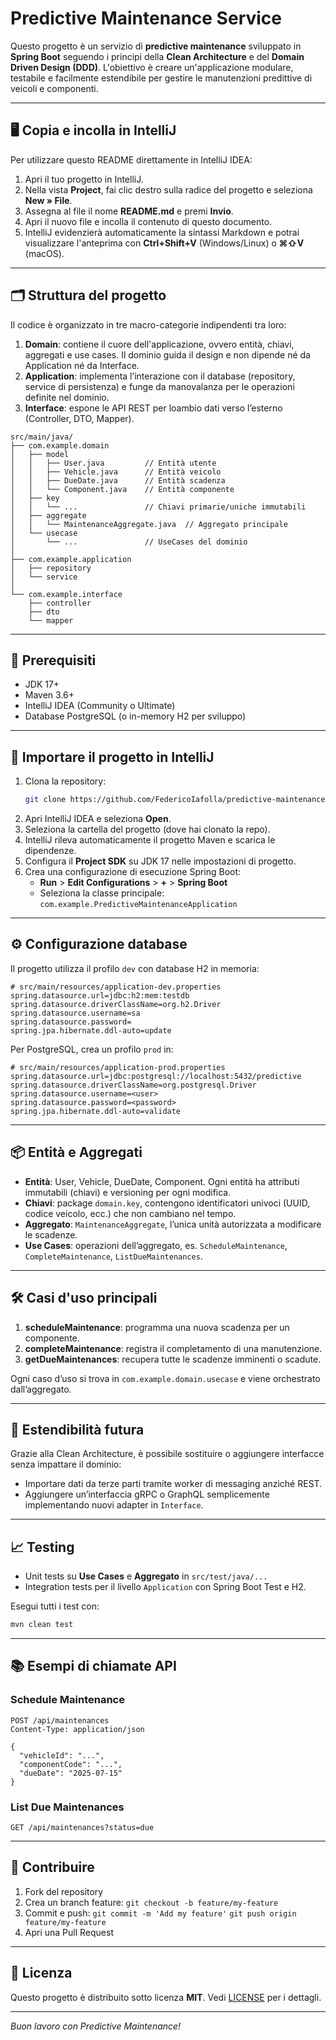 # Predictive Maintenance Service

Questo progetto è un servizio di **predictive maintenance** sviluppato in **Spring Boot** seguendo i principi della **Clean Architecture** e del **Domain Driven Design (DDD)**. L'obiettivo è creare un'applicazione modulare, testabile e facilmente estendibile per gestire le manutenzioni predittive di veicoli e componenti.

---

## 🖥️ Copia e incolla in IntelliJ

Per utilizzare questo README direttamente in IntelliJ IDEA:

1. Apri il tuo progetto in IntelliJ.
2. Nella vista **Project**, fai clic destro sulla radice del progetto e seleziona **New » File**.
3. Assegna al file il nome **README.md** e premi **Invio**.
4. Apri il nuovo file e incolla il contenuto di questo documento.
5. IntelliJ evidenzierà automaticamente la sintassi Markdown e potrai visualizzare l'anteprima con **Ctrl+Shift+V** (Windows/Linux) o **⌘⇧V** (macOS).

---

## 🗂️ Struttura del progetto

Il codice è organizzato in tre macro-categorie indipendenti tra loro:

1. **Domain**: contiene il cuore dell'applicazione, ovvero entità, chiavi, aggregati e use cases. Il dominio guida il design e non dipende né da Application né da Interface.
2. **Application**: implementa l’interazione con il database (repository, service di persistenza) e funge da manovalanza per le operazioni definite nel dominio.
3. **Interface**: espone le API REST per loambio dati verso l’esterno (Controller, DTO, Mapper).

```
src/main/java/
├── com.example.domain
│   ├── model
│   │   ├── User.java         // Entità utente
│   │   ├── Vehicle.java      // Entità veicolo
│   │   ├── DueDate.java      // Entità scadenza
│   │   └── Component.java    // Entità componente
│   ├── key
│   │   └── ...               // Chiavi primarie/uniche immutabili
│   ├── aggregate
│   │   └── MaintenanceAggregate.java  // Aggregato principale
│   └── usecase
│       └── ...               // UseCases del dominio
│
├── com.example.application
│   ├── repository
│   └── service
│
└── com.example.interface
    ├── controller
    ├── dto
    └── mapper
```

---

## 🔧 Prerequisiti

- JDK 17+
- Maven 3.6+
- IntelliJ IDEA (Community o Ultimate)
- Database PostgreSQL (o in-memory H2 per sviluppo)

---

## 🚀 Importare il progetto in IntelliJ

1. Clona la repository:
   ```bash
   git clone https://github.com/FedericoIafolla/predictive-maintenance.git
   ```
2. Apri IntelliJ IDEA e seleziona **Open**.
3. Seleziona la cartella del progetto (dove hai clonato la repo).
4. IntelliJ rileva automaticamente il progetto Maven e scarica le dipendenze.
5. Configura il **Project SDK** su JDK 17 nelle impostazioni di progetto.
6. Crea una configurazione di esecuzione Spring Boot:
   - **Run** > **Edit Configurations** > **+** > **Spring Boot**
   - Seleziona la classe principale: `com.example.PredictiveMaintenanceApplication`

---

## ⚙️ Configurazione database

Il progetto utilizza il profilo `dev` con database H2 in memoria:

```properties
# src/main/resources/application-dev.properties
spring.datasource.url=jdbc:h2:mem:testdb
spring.datasource.driverClassName=org.h2.Driver
spring.datasource.username=sa
spring.datasource.password=
spring.jpa.hibernate.ddl-auto=update
```

Per PostgreSQL, crea un profilo `prod` in:

```properties
# src/main/resources/application-prod.properties
spring.datasource.url=jdbc:postgresql://localhost:5432/predictive
spring.datasource.driverClassName=org.postgresql.Driver
spring.datasource.username=<user>
spring.datasource.password=<password>
spring.jpa.hibernate.ddl-auto=validate
```

---

## 📦 Entità e Aggregati

- **Entità**: User, Vehicle, DueDate, Component. Ogni entità ha attributi immutabili (chiavi) e versioning per ogni modifica.
- **Chiavi**: package `domain.key`, contengono identificatori univoci (UUID, codice veicolo, ecc.) che non cambiano nel tempo.
- **Aggregato**: `MaintenanceAggregate`, l’unica unità autorizzata a modificare le scadenze.
- **Use Cases**: operazioni dell’aggregato, es. `ScheduleMaintenance`, `CompleteMaintenance`, `ListDueMaintenances`.

---

## 🛠️ Casi d'uso principali

1. **scheduleMaintenance**: programma una nuova scadenza per un componente.
2. **completeMaintenance**: registra il completamento di una manutenzione.
3. **getDueMaintenances**: recupera tutte le scadenze imminenti o scadute.

Ogni caso d’uso si trova in `com.example.domain.usecase` e viene orchestrato dall’aggregato.

---

## 🔄 Estendibilità futura

Grazie alla Clean Architecture, è possibile sostituire o aggiungere interfacce senza impattare il dominio:

- Importare dati da terze parti tramite worker di messaging anziché REST.
- Aggiungere un’interfaccia gRPC o GraphQL semplicemente implementando nuovi adapter in `Interface`.

---

## 📈 Testing

- Unit tests su **Use Cases** e **Aggregato** in `src/test/java/...`
- Integration tests per il livello `Application` con Spring Boot Test e H2.

Esegui tutti i test con:

```bash
mvn clean test
```

---

## 📚 Esempi di chiamate API

### Schedule Maintenance

```http
POST /api/maintenances
Content-Type: application/json

{
  "vehicleId": "...",
  "componentCode": "...",
  "dueDate": "2025-07-15"
}
```

### List Due Maintenances

```http
GET /api/maintenances?status=due
```

---

## 🤝 Contribuire

1. Fork del repository
2. Crea un branch feature: `git checkout -b feature/my-feature`
3. Commit e push: `git commit -m 'Add my feature'` `git push origin feature/my-feature`
4. Apri una Pull Request

---

## 📄 Licenza

Questo progetto è distribuito sotto licenza **MIT**. Vedi [LICENSE](LICENSE) per i dettagli.

---

*Buon lavoro con Predictive Maintenance!*

